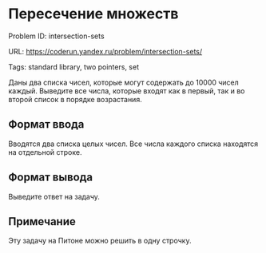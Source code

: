 # Пересечение множеств

Problem ID: intersection-sets

URL: https://coderun.yandex.ru/problem/intersection-sets/

Tags: standard library, two pointers, set

Даны два списка чисел, которые могут содержать до 10000 чисел каждый.
Выведите все числа, которые входят как в первый, так и во второй список в порядке возрастания.


## Формат ввода

Вводятся два списка целых чисел. Все числа каждого списка находятся на отдельной строке.


## Формат вывода

Выведите ответ на задачу.


## Примечание

Эту задачу на Питоне можно решить в одну строчку.

